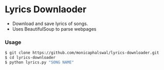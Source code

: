 # Lyrics Downlaoder
- Download and save lyrics of songs.
- Uses BeautifulSoup to parse webpages

### Usage

```sh
$ git clone https://github.com/monicaphalswal/lyrics-downloader.git
$ cd lyrics-downloader
$ python lyrics.py "SONG NAME"
```
